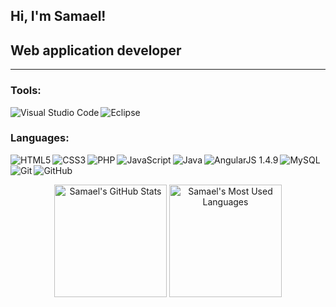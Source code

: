 <h2>Hi, I'm Samael!</h2>
<h2>Web application developer</h2>

<hr/>

<h3>Tools:</h3>
<img align="left" alt="Visual Studio Code" src="https://img.shields.io/badge/-Visual%20Studio%20Code-333333?style=flat&logo=visual-studio-code&logoColor=007ACC">
<img align="left" alt="Eclipse" src="https://img.shields.io/badge/-Eclipse-333333?style=flat&logo=eclipse-ide&logoColor=2C2255">

<br/>

<h3>Languages:</h3>
<img align="left" alt="HTML5" src="https://img.shields.io/badge/-HTML5-333333?style=flat&logo=HTML5">
<img align="left" alt="CSS3" src="https://img.shields.io/badge/-CSS-333333?style=flat&logo=CSS3&logoColor=1572B6">
<img align="left" alt="PHP" src="https://img.shields.io/badge/-PHP%20OOP-333333?style=flat&logo=php">
<img align="left" alt="JavaScript" src="https://img.shields.io/badge/-JavaScript-333333?style=flat&logo=javascript">
<img align="left" alt="Java" src="https://img.shields.io/badge/-Java-333333?style=flat&logo=Java&logoColor=007396">
<img align="left" alt="AngularJS 1.4.9" src="https://img.shields.io/badge/-Angular-333333?style=flat&logo=angularjs">
<img align="left" alt="MySQL" src="https://img.shields.io/badge/-MySQL-333333?style=flat&logo=mysql">
<img align="left" alt="Git" src="https://img.shields.io/badge/-Git-333333?style=flat&logo=git">
<img align="left" alt="GitHub" src="https://img.shields.io/badge/-GitHub-333333?style=flat&logo=github">

<br/><br/>

<div align="center">
  <img height="180em" alt="Samael's GitHub Stats" src="https://github-readme-stats.vercel.app/api?username=samaelgomez&&show_icons=true&title_color=ffffff&icon_color=bb2acf&text_color=daf7dc&bg_color=151515">
  <img height="180em" alt="Samael's Most Used Languages" src="https://github-readme-stats.vercel.app/api/top-langs/?username=samaelgomez&layout=compact&title_color=ffffff&icon_color=bb2acf&text_color=daf7dc&bg_color=151515">
</div>
